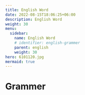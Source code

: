 ```yaml
---
title: English Word
date: 2022-08-15T18:06:25+06:00
description: English Word
weight: 30
menu:
  sidebar:
    name: English Word
    # identifier: english-grammer
    parent: english
    weight: 30
hero: 6101120.jpg
mermaid: true
---
```


# Grammer